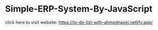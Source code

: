 # Simple-ERP-System-By-JavaScript

click here to visit website: https://to-do-list-with-ahmednayel.netlify.app/
